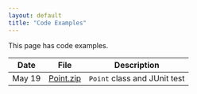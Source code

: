 ```yaml
---
layout: default
title: "Code Examples"
---
```


This page has code examples.

Date | File | Description
---- | ---- | -----------
May 19 | [Point.zip](Point.zip) | `Point` class and JUnit test
